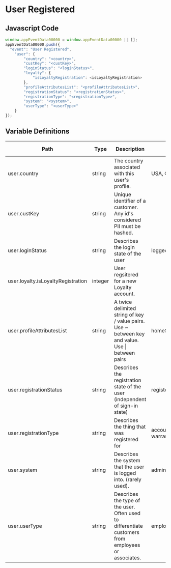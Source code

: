 # User Registered

### 

## Javascript Code
```js
window.appEventData00000 = window.appEventData00000 || [];
appEventData00000.push({
  "event": "User Registered",
    "user": {
        "country": "<country>",
        "custKey": "<custKey>",
        "loginStatus": "<loginStatus>",
        "loyalty": {
            "isLoyaltyRegistration": <isLoyaltyRegistration>
        },
        "profileAttributesList": "<profileAttributesList>",
        "registrationStatus": "<registrationStatus>",
        "registrationType": "<registrationType>",
        "system": "<system>",
        "userType": "<userType>"
    }
});
```

## Variable Definitions

|Path|Type|Description|Example|Pattern|Min Length|Max Length|Minimum|Maximum|Multiple Of|
| --- | --- | --- | --- | --- | --- | --- | --- | --- | --- |
|user.country|string|The country associated with this user's profile.|USA, Canada|||||||
|user.custKey|string|Unique identifier of a customer.  Any id's considered PII must be hashed. ||||||||
|user.loginStatus|string|Describes the login state of the user|logged in, logged out, guest|||||||
|user.loyalty.isLoyaltyRegistration|integer|User regsitered for a new Loyalty account.||||||||
|user.profileAttributesList|string|A twice delimited string of key \/ value pairs.  Use \~ between key and value.  Use \| between pairs|homeStore\~234\|loyaltyTier\~gold\|memberSince\~2002|||||||
|user.registrationStatus|string|Describes the registration state of the user \(independent of sign-in state\)|registered|||||||
|user.registrationType|string|Describes the thing that was registered for |account, loyalty program, event, sweepstakes, warranty|||||||
|user.system|string|Describes the system that the user is logged into.  \(rarely used\). |admin, shop, member|||||||
|user.userType|string|Describes the type of the user.  Often used to differentiate customers from employees or associates. |employee, guest, agent, customer|||||||




